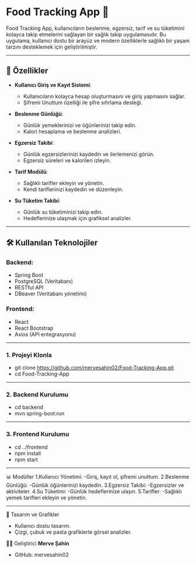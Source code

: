 # Food Tracking App 🍎

Food Tracking App, kullanıcıların beslenme, egzersiz, tarif ve su tüketimini kolayca takip etmelerini sağlayan bir sağlık takip uygulamasıdır. Bu uygulama, kullanıcı dostu bir arayüz ve modern özelliklerle sağlıklı bir yaşam tarzını desteklemek için geliştirilmiştir.

---

## 🚀 Özellikler

- **Kullanıcı Giriş ve Kayıt Sistemi**:
  - Kullanıcıların kolayca hesap oluşturmasını ve giriş yapmasını sağlar.
  - Şifremi Unuttum özelliği ile şifre sıfırlama desteği.

- **Beslenme Günlüğü**:
  - Günlük yemeklerinizi ve öğünlerinizi takip edin.
  - Kalori hesaplama ve beslenme analizleri.

- **Egzersiz Takibi**:
  - Günlük egzersizlerinizi kaydedin ve ilerlemenizi görün.
  - Egzersiz süreleri ve kalorileri izleyin.

- **Tarif Modülü**:
  - Sağlıklı tarifler ekleyin ve yönetin.
  - Kendi tariflerinizi kaydedin ve düzenleyin.

- **Su Tüketim Takibi**:
  - Günlük su tüketiminizi takip edin.
  - Hedeflerinize ulaşmak için grafiksel analizler.

---

## 🛠️ Kullanılan Teknolojiler

### **Backend**:
- Spring Boot
- PostgreSQL (Veritabanı)
- RESTful API
- DBeaver (Veritabanı yönetimi)

### **Frontend**:
- React
- React Bootstrap
- Axios (API entegrasyonu)

---
### **1. Projeyi Klonla**
- git clone https://github.com/mervesahin02/Food-Tracking-App.git
- cd Food-Tracking-App

---
### **2. Backend Kurulumu**
- cd backend
- mvn spring-boot:run

---
### **3. Frontend Kurulumu**
- cd ../frontend
- npm install
- npm start

----

📊 Modüller
1.Kullanıcı Yönetimi:
  -Giriş, kayıt ol, şifremi unuttum.
2.Beslenme Günlüğü:
  -Günlük öğünlerinizi kaydedin.
3.Egzersiz Takibi:
  -Egzersizler ve aktiviteler.
4.Su Tüketimi:
  -Günlük hedeflerinize ulaşın.
5.Tarifler:
  -Sağlıklı yemek tarifleri ekleyin ve yönetin.

---
🎨 Tasarım ve Grafikler
- Kullanıcı dostu tasarım.
- Çizgi, çubuk ve pasta grafiklerle görsel analizler.

🧑‍💻 Geliştirici
**Merve Şahin**
  - GitHub: mervesahin02

